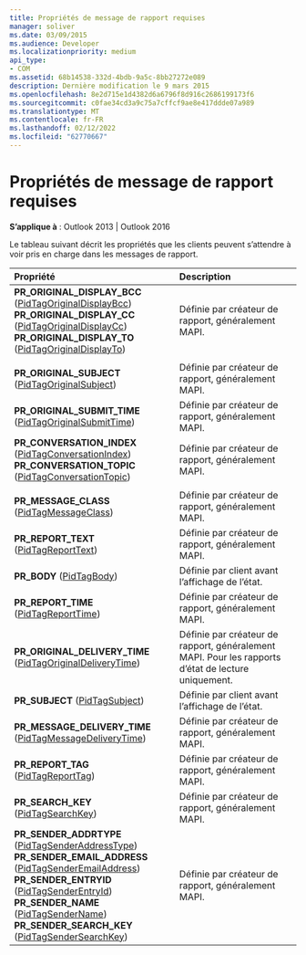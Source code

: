 ```yaml
---
title: Propriétés de message de rapport requises
manager: soliver
ms.date: 03/09/2015
ms.audience: Developer
ms.localizationpriority: medium
api_type:
- COM
ms.assetid: 68b14538-332d-4bdb-9a5c-8bb27272e089
description: Dernière modification le 9 mars 2015
ms.openlocfilehash: 8e2d715e1d4382d6a6796f8d916c2686199173f6
ms.sourcegitcommit: c0fae34cd3a9c75a7cffcf9ae8e417ddde07a989
ms.translationtype: MT
ms.contentlocale: fr-FR
ms.lasthandoff: 02/12/2022
ms.locfileid: "62770667"
---
```

# <a name="required-report-message-properties"></a>Propriétés de message de rapport requises

  
  
**S’applique à** : Outlook 2013 | Outlook 2016 
  
Le tableau suivant décrit les propriétés que les clients peuvent s’attendre à voir pris en charge dans les messages de rapport.
  
|**Propriété**|**Description**|
|:-----|:-----|
|**PR_ORIGINAL_DISPLAY_BCC** ([PidTagOriginalDisplayBcc](pidtagoriginaldisplaybcc-canonical-property.md))  <br/> **PR_ORIGINAL_DISPLAY_CC** ([PidTagOriginalDisplayCc](pidtagoriginaldisplaycc-canonical-property.md))  <br/> **PR_ORIGINAL_DISPLAY_TO** ([PidTagOriginalDisplayTo](pidtagoriginaldisplayto-canonical-property.md))  <br/> |Définie par créateur de rapport, généralement MAPI. |
|||
|**PR_ORIGINAL_SUBJECT** ([PidTagOriginalSubject](pidtagoriginalsubject-canonical-property.md))  <br/> |Définie par créateur de rapport, généralement MAPI. |
|**PR_ORIGINAL_SUBMIT_TIME** ([PidTagOriginalSubmitTime](pidtagoriginalsubmittime-canonical-property.md))  <br/> |Définie par créateur de rapport, généralement MAPI. |
|**PR_CONVERSATION_INDEX** ([PidTagConversationIndex](pidtagconversationindex-canonical-property.md))  <br/> **PR_CONVERSATION_TOPIC** ([PidTagConversationTopic](pidtagconversationtopic-canonical-property.md))  <br/> |Définie par créateur de rapport, généralement MAPI. |
|||
|**PR_MESSAGE_CLASS** ([PidTagMessageClass](pidtagmessageclass-canonical-property.md))  <br/> |Définie par créateur de rapport, généralement MAPI. |
|**PR_REPORT_TEXT** ([PidTagReportText](pidtagreporttext-canonical-property.md))  <br/> |Définie par créateur de rapport, généralement MAPI. |
|**PR_BODY** ([PidTagBody](pidtagbody-canonical-property.md))  <br/> |Définie par client avant l’affichage de l’état. |
|**PR_REPORT_TIME** ([PidTagReportTime](pidtagreporttime-canonical-property.md))  <br/> |Définie par créateur de rapport, généralement MAPI. |
|**PR_ORIGINAL_DELIVERY_TIME** ([PidTagOriginalDeliveryTime](pidtagoriginaldeliverytime-canonical-property.md))  <br/> |Définie par créateur de rapport, généralement MAPI. Pour les rapports d’état de lecture uniquement. |
|**PR_SUBJECT** ([PidTagSubject](pidtagsubject-canonical-property.md))  <br/> |Définie par client avant l’affichage de l’état. |
|**PR_MESSAGE_DELIVERY_TIME** ([PidTagMessageDeliveryTime](pidtagmessagedeliverytime-canonical-property.md))  <br/> |Définie par créateur de rapport, généralement MAPI. |
|**PR_REPORT_TAG** ([PidTagReportTag](pidtagreporttag-canonical-property.md))  <br/> |Définie par créateur de rapport, généralement MAPI. |
|**PR_SEARCH_KEY** ([PidTagSearchKey](pidtagsearchkey-canonical-property.md))  <br/> |Définie par créateur de rapport, généralement MAPI. |
|**PR_SENDER_ADDRTYPE** ([PidTagSenderAddressType](pidtagsenderaddresstype-canonical-property.md))  <br/> **PR_SENDER_EMAIL_ADDRESS** ([PidTagSenderEmailAddress](pidtagsenderemailaddress-canonical-property.md))  <br/> **PR_SENDER_ENTRYID** ([PidTagSenderEntryId](pidtagsenderentryid-canonical-property.md))  <br/> **PR_SENDER_NAME** ([PidTagSenderName](pidtagsendername-canonical-property.md))  <br/> **PR_SENDER_SEARCH_KEY** ([PidTagSenderSearchKey](pidtagsendersearchkey-canonical-property.md))  <br/> |Définie par créateur de rapport, généralement MAPI. |
   

